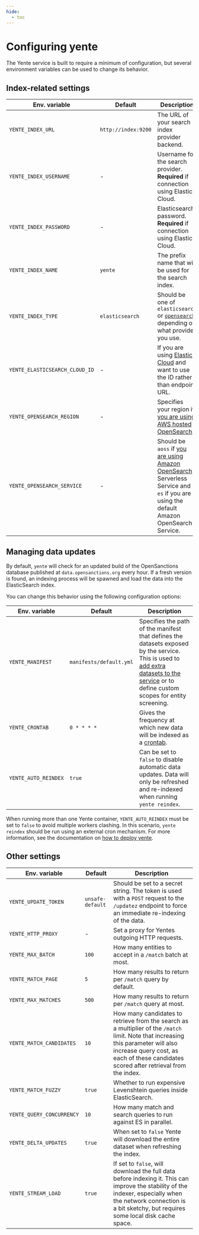 ```yaml
---
hide:
  - toc
---
```


# Configuring yente

The Yente service is built to require a minimum of configuration, but several environment variables can be used to change its behavior.

## Index-related settings

| Env. variable | Default | Description |
| ------ | ------ | ------ |
| `YENTE_INDEX_URL`   | `http://index:9200`   | The URL of your search index provider backend. |
| `YENTE_INDEX_USERNAME` | - | Username for the search provider. **Required** if connection using Elastic Cloud. |
| `YENTE_INDEX_PASSWORD` | - | Elasticsearch password. **Required** if connection using Elastic Cloud. |
| `YENTE_INDEX_NAME`   | `yente`   | The prefix name that will be used for the search index. |
| `YENTE_INDEX_TYPE` | `elasticsearch` | Should be one of `elasticsearch` or [`opensearch`](opensearch.md), depending on what provider you use. |
| `YENTE_ELASTICSEARCH_CLOUD_ID`   | - | If you are using [Elastic Cloud](https://www.elastic.co/cloud) and want to use the ID rather than endpoint URL. |
| `YENTE_OPENSEARCH_REGION` | - | Specifies your region if [you are using AWS hosted OpenSearch](opensearch.md). |
| `YENTE_OPENSEARCH_SERVICE` | - | Should be `aoss` if [you are using Amazon OpenSearch](opensearch.md) Serverless Service and `es` if you are using the default Amazon OpenSearch Service. |

## Managing data updates

By default, `yente` will check for an updated build of the OpenSanctions database published at `data.opensanctions.org` every hour. If a fresh version is found, an indexing process will be spawned and load the data into the ElasticSearch index.

You can change this behavior using the following configuration options:

| Env. variable | Default | Description |
| ------ | ------ | ------ |
| `YENTE_MANIFEST`   | `manifests/default.yml`   | Specifies the path of the manifest that defines the datasets exposed by the service. This is used to [add extra datasets to the service](datasets.md) or to define custom scopes for entity screening.   |
| `YENTE_CRONTAB`   | `0 * * * *`   | Gives the frequency at which new data will be indexed as a [crontab](https://crontab.guru/).   |
| `YENTE_AUTO_REINDEX`   | `true`   | Can be set to ``false`` to disable automatic data updates. Data will only be refreshed and re-indexed when running ``yente reindex``.   |

When running more than one Yente container, `YENTE_AUTO_REINDEX` must be set to `false` to avoid multiple workers clashing. In this scenario, `yente reindex` should be run using an external cron mechanism. For more information, see the documentation on [how to deploy yente](deploy.md).

## Other settings

| Env. variable | Default | Description |
| ------ | ------ | ------ |
| `YENTE_UPDATE_TOKEN`   | `unsafe-default`   | Should be set to a secret string. The token is used with a `POST` request to the `/updatez` endpoint to force an immediate re-indexing of the data. |
| `YENTE_HTTP_PROXY`| - | Set a proxy for Yentes outgoing HTTP requests. |
| `YENTE_MAX_BATCH` | `100` | How many entities to accept in a `/match` batch at most. |
| `YENTE_MATCH_PAGE` | `5` | How many results to return per `/match` query by default. |
| `YENTE_MAX_MATCHES` | `500` | How many results to return per `/match` query at most. |
| `YENTE_MATCH_CANDIDATES` | `10` | How many candidates to retrieve from the search as a multiplier of the `/match` limit. Note that increasing this parameter will also increase query cost, as each of these candidates scored after retrieval from the index.|
| `YENTE_MATCH_FUZZY` | `true` | Whether to run expensive Levenshtein queries inside ElasticSearch. |
| `YENTE_QUERY_CONCURRENCY` | `10` | How many match and search queries to run against ES in parallel. |
| `YENTE_DELTA_UPDATES` | `true` | When set to `false` Yente will download the entire dataset when refreshing the index. |
| `YENTE_STREAM_LOAD`   | `true`   | If set to `false`, will download the full data before indexing it. This can improve the stability of the indexer, especially when the network connection is a bit sketchy, but requires some local disk cache space.   |
